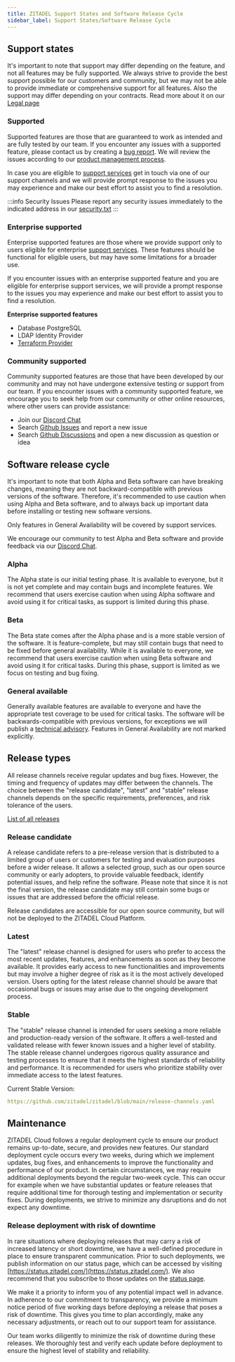 ```yaml
---
title: ZITADEL Support States and Software Release Cycle
sidebar_label: Support States/Software Release Cycle
---
```


## Support states

It's important to note that support may differ depending on the feature, and not all features may be fully supported.
We always strive to provide the best support possible for our customers and community,
but we may not be able to provide immediate or comprehensive support for all features.
Also the support may differ depending on your contracts. Read more about it on our [Legal page](/docs/legal)

### Supported

Supported features are those that are guaranteed to work as intended and are fully tested by our team.
If you encounter any issues with a supported feature, please contact us by creating a [bug report](https://github.com/zitadel/zitadel/issues/new/choose).
We will review the issues according to our [product management process](https://github.com/zitadel/zitadel/blob/main/CONTRIBUTING.md#product-management).

In case you are eligible to [support services](/docs/legal/servicedescription/support-services) get in touch via one of our support channels and we will provide prompt response to the issues you may experience and make our best effort to assist you to find a resolution.

:::info Security Issues
Please report any security issues immediately to the indicated address in our [security.txt](https://zitadel.com/.well-known/security.txt)
:::

### Enterprise supported

Enterprise supported features are those where we provide support only to users eligible for enterprise [support services](/docs/legal/servicedescription/support-services).
These features should be functional for eligible users, but may have some limitations for a broader use.

If you encounter issues with an enterprise supported feature and you are eligible for enterprise support services, we will provide a prompt response to the issues you may experience and make our best effort to assist you to find a resolution.

**Enterprise supported features**

- Database PostgreSQL
- LDAP Identity Provider
- [Terraform Provider](https://github.com/zitadel/terraform-provider-zitadel)

### Community supported

Community supported features are those that have been developed by our community and may not have undergone extensive testing or support from our team.
If you encounter issues with a community supported feature, we encourage you to seek help from our community or other online resources, where other users can provide assistance:

- Join our [Discord Chat](https://zitadel.com/chat)
- Search [Github Issues](https://github.com/search?q=org%3Azitadel+&type=issues) and report a new issue
- Search [Github Discussions](https://github.com/search?q=org%3Azitadel+&type=discussions) and open a new discussion as question or idea

## Software release cycle

It's important to note that both Alpha and Beta software can have breaking changes, meaning they are not backward-compatible with previous versions of the software.
Therefore, it's recommended to use caution when using Alpha and Beta software, and to always back up important data before installing or testing new software versions.

Only features in General Availability will be covered by support services.

We encourage our community to test Alpha and Beta software and provide feedback via our [Discord Chat](https://zitadel.com/chat).

### Alpha

The Alpha state is our initial testing phase.
It is available to everyone, but it is not yet complete and may contain bugs and incomplete features.
We recommend that users exercise caution when using Alpha software and avoid using it for critical tasks, as support is limited during this phase.

### Beta

The Beta state comes after the Alpha phase and is a more stable version of the software.
It is feature-complete, but may still contain bugs that need to be fixed before general availability.
While it is available to everyone, we recommend that users exercise caution when using Beta software and avoid using it for critical tasks.
During this phase, support is limited as we focus on testing and bug fixing.

### General available

Generally available features are available to everyone and have the appropriate test coverage to be used for critical tasks.
The software will be backwards-compatible with previous versions, for exceptions we will publish a [technical advisory](https://zitadel.com/docs/support/technical_advisory).
Features in General Availability are not marked explicitly.

## Release types

All release channels receive regular updates and bug fixes.
However, the timing and frequency of updates may differ between the channels.
The choice between the "release candidate", "latest" and "stable" release channels depends on the specific requirements, preferences, and risk tolerance of the users.

[List of all releases](https://github.com/zitadel/zitadel/releases)

### Release candidate

A release candidate refers to a pre-release version that is distributed to a limited group of users or customers for testing and evaluation purposes before a wider release.
It allows a selected group, such as our open source community or early adopters, to provide valuable feedback, identify potential issues, and help refine the software.
Please note that since it is not the final version, the release candidate may still contain some bugs or issues that are addressed before the official release.

Release candidates are accessible for our open source community, but will not be deployed to the ZITADEL Cloud Platform.

### Latest

The "latest" release channel is designed for users who prefer to access the most recent updates, features, and enhancements as soon as they become available.
It provides early access to new functionalities and improvements but may involve a higher degree of risk as it is the most actively developed version.
Users opting for the latest release channel should be aware that occasional bugs or issues may arise due to the ongoing development process.

### Stable

The "stable" release channel is intended for users seeking a more reliable and production-ready version of the software.
It offers a well-tested and validated release with fewer known issues and a higher level of stability.
The stable release channel undergoes rigorous quality assurance and testing processes to ensure that it meets the highest standards of reliability and performance.
It is recommended for users who prioritize stability over immediate access to the latest features.

Current Stable Version:

```yaml reference
https://github.com/zitadel/zitadel/blob/main/release-channels.yaml
```

## Maintenance

ZITADEL Cloud follows a regular deployment cycle to ensure our product remains up-to-date, secure, and provides new features.
Our standard deployment cycle occurs every two weeks, during which we implement updates, bug fixes, and enhancements to improve the functionality and performance of our product.
In certain circumstances, we may require additional deployments beyond the regular two-week cycle.
This can occur for example when we have substantial updates or feature releases that require additional time for thorough testing and implementation or security fixes.
During deployments, we strive to minimize any disruptions and do not expect any downtime.

### Release deployment with risk of downtime

In rare situations where deploying releases that may  carry a risk of increased latency or short downtime, we have a well-defined procedure in place to ensure transparent communication.
Prior to such deployments, we publish information on our status page, which can be accessed by visiting [https://status.zitadel.com/](https://status.zitadel.com/).
We also recommend that you subscribe to those updates on the [status page](https://status.zitadel.com/).

We make it a priority to inform you of any potential impact well in advance.
In adherence to our commitment to transparency, we provide a minimum notice period of five working days before deploying a release that poses a risk of downtime.
This gives you time to plan accordingly, make any necessary adjustments, or reach out to our support team for assistance.

Our team works diligently to minimize the risk of downtime during these releases. We thoroughly test and verify each update before deployment to ensure the highest level of stability and reliability.
